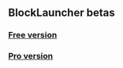 ## BlockLauncher betas

### [Free version](http://zhuoweizhang.net/MCPELauncher/MCPELauncherApp-release-beta.apk)

### [Pro version](https://play.google.com/apps/testing/net.zhuoweizhang.mcpelauncher.pro)

